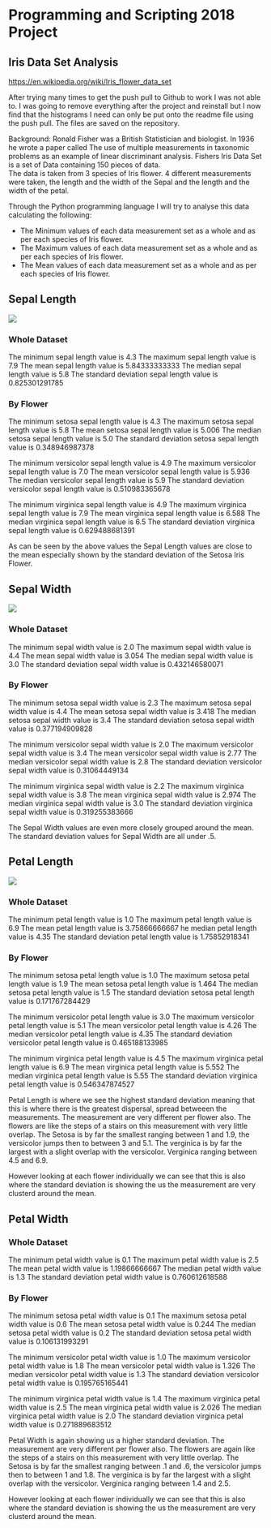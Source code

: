 # Programming and Scripting 2018 Project
## Iris Data Set Analysis

https://en.wikipedia.org/wiki/Iris_flower_data_set

After trying many times to get the push pull to Github to work I was not able to.  I was going to remove everything after the project and reinstall but I now find that the histograms I need can only be put onto the readme file using the push pull.  The files are saved on the repository.

Background:
Ronald Fisher was a British Statistician and biologist.  In 1936 he wrote a paper called The use of multiple measurements in taxonomic problems as an example of linear discriminant analysis.
Fishers Iris Data Set is a set of Data containing 150 pieces of data.  
The data is taken from 3 species of Iris flower.  4 different measurements were taken, the length and the width of the Sepal and the length and the width of the petal.

Through the Python programming language I will try to analyse this data calculating the following:
- The Minimum values of each data measurement set as a whole and as per each species of Iris flower.
- The Maximum values of each data measurement set as a whole and as per each species of Iris flower.
- The Mean values of each data measurement set as a whole and as per each species of Iris flower.

## Sepal Length

![](1%20Col1%20Sepal%20Length.png)

### Whole Dataset

The minimum sepal length value is 4.3
The maximum sepal length value is 7.9
The mean sepal length value is 5.84333333333
The median sepal length value is 5.8
The standard deviation sepal length value is 0.825301291785

### By Flower

The minimum setosa sepal length value is 4.3
The maximum setosa sepal length value is 5.8
The mean setosa sepal length value is 5.006
The median setosa sepal length value is 5.0
The standard deviation setosa sepal length value is 0.348946987378

The minimum versicolor sepal length value is 4.9
The maximum versicolor sepal length value is 7.0
The mean versicolor sepal length value is 5.936
The median versicolor sepal length value is 5.9
The standard deviation versicolor sepal length value is 0.510983365678

The minimum virginica sepal length value is 4.9
The maximum virginica sepal length value is 7.9
The mean virginica sepal length value is 6.588
The median virginica sepal length value is 6.5
The standard deviation virginica sepal length value is 0.629488681391

As can be seen by the above values the Sepal Length values are close to the mean especially shown by the standard deviation of the Setosa Iris Flower.

## Sepal Width

![](2%20Col2%20Sepal%20Width.png)

### Whole Dataset

The minimum sepal width value is 2.0
The maximum sepal width value is 4.4
The mean sepal width value is 3.054
The median sepal width value is 3.0
The standard deviation sepal width value is 0.432146580071

### By Flower

The minimum setosa sepal width value is 2.3
The maximum setosa sepal width value is 4.4
The mean setosa sepal width value is 3.418
The median setosa sepal width value is 3.4
The standard deviation setosa sepal width value is 0.377194909828

The minimum versicolor sepal width value is 2.0
The maximum versicolor sepal width value is 3.4
The mean versicolor sepal width value is 2.77
The median versicolor sepal width value is 2.8
The standard deviation versicolor sepal width value is 0.31064449134

The minimum virginica sepal width value is 2.2
The maximum virginica sepal width value is 3.8
The mean virginica sepal width value is 2.974
The median virginica sepal width value is 3.0
The standard deviation virginica sepal width value is 0.319255383666

The Sepal Width values are even more closely grouped around the mean.  The standard deviation values for Sepal Width are all under .5.

## Petal Length

![](3%20Col3%20Petal%20Length.png)

### Whole Dataset

The minimum petal length value is 1.0
The maximum petal length value is 6.9
The mean petal length value is 3.75866666667
he median petal length value is 4.35
The standard deviation petal length value is 1.75852918341

### By Flower

The minimum setosa petal length value is 1.0
The maximum setosa petal length value is 1.9
The mean setosa petal length value is 1.464
The median setosa petal length value is 1.5
The standard deviation setosa petal length value is 0.171767284429

The minimum versicolor petal length value is 3.0
The maximum versicolor petal length value is 5.1
The mean versicolor petal length value is 4.26
The median versicolor petal length value is 4.35
The standard deviation versicolor petal length value is 0.465188133985

The minimum virginica petal length value is 4.5
The maximum virginica petal length value is 6.9
The mean virginica petal length value is 5.552
The median virginica petal length value is 5.55
The standard deviation virginica petal length value is 0.546347874527

Petal Length is where we see the highest standard deviation meaning that this is where there is the greatest dispersal, spread betweeen the measurements.  The measurement are very different per flower also.  The flowers are like the steps of a stairs on this measurement with very little overlap.  The Setosa is by far the smallest ranging between 1 and 1.9, the versicolor jumps then to between 3 and 5.1.  The verginica is by far the largest with a slight overlap with the versicolor.  Verginica ranging between 4.5 and 6.9.

However looking at each flower individually we can see that this is also where the standard deviation is showing the us the measurement are very clusterd around the mean.

## Petal Width
### Whole Dataset

The minimum petal width value is 0.1
The maximum petal width value is 2.5
The mean petal width value is 1.19866666667
The median petal width value is 1.3
The standard deviation petal width value is 0.760612618588

### By Flower

The minimum setosa petal width value is 0.1
The maximum setosa petal width value is 0.6
The mean setosa petal width value is 0.244
The median setosa petal width value is 0.2
The standard deviation setosa petal width value is 0.106131993291

The minimum versicolor petal width value is 1.0
The maximum versicolor petal width value is 1.8
The mean versicolor petal width value is 1.326
The median versicolor petal width value is 1.3
The standard deviation versicolor petal width value is 0.195765165441

The minimum virginica petal width value is 1.4
The maximum virginica petal width value is 2.5
The mean virginica petal width value is 2.026
The median virginica petal width value is 2.0
The standard deviation virginica petal width value is 0.271889683512

Petal Width is again showing us a higher standard deviation.  The measurement are very different per flower also.  The flowers are again like the steps of a stairs on this measurement with very little overlap.  The Setosa is by far the smallest ranging between .1 and .6, the versicolor jumps then to between 1 and 1.8.  The verginica is by far the largest with a slight overlap with the versicolor.  Verginica ranging between 1.4 and 2.5.

However looking at each flower individually we can see that this is also where the standard deviation is showing the us the measurement are very clusterd around the mean.

